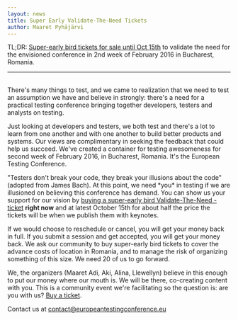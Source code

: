 ```yaml
---
layout: news
title: Super Early Validate-The-Need Tickets
author: Maaret Pyhäjärvi
---
```

TL;DR: <a href="https://holvi.com/shop/EuroTestingConf/product/307fb905d2067da1cf9c6a68c2e31e33/">Super-early bird tickets for sale until Oct 15th</a> to validate the need for the envisioned conference in 2nd week of February 2016 in Bucharest, Romania.
<hr>
<br>
There's many things to test, and we came to realization that we need to test an assumption we have and believe in strongly: there's a need for a practical testing conference bringing together developers, testers and analysts on testing.
<p>
Just looking at developers and testers, we both test and there's a lot to learn from one another and with one another to build better products and systems. Our views are complimentary in seeking the feedback that could help us succeed.  We've created a container for testing awesomeness for second week of February 2016, in Bucharest, Romania. It's the European Testing Conference.
<p>
"Testers don't break your code, they break your illusions about the code" (adopted from James Bach). At this point, we need *you* in testing if we are illusioned on believing this conference has demand. You can show us your support for our vision by <a href="https://holvi.com/shop/EuroTestingConf/product/307fb905d2067da1cf9c6a68c2e31e33/">buying a super-early bird Validate-The-Need -ticket</a> <b>right now</b> and at latest October 15th for about half the price the tickets will be when we publish them with keynotes.
<p>
If we would choose to reschedule or cancel, you will get your money back in full. If you submit a session and get accepted, you will get your money back. We ask our community to buy super-early bird tickets to cover the advance costs of location in Romania, and to manage the risk of organizing something of this size. We need 20 of us to go forward.
<p>
We, the organizers (Maaret Adi, Aki, Alina, Llewellyn) believe in this enough to put our money where our mouth is. We will be there, co-creating content with you. This is a community event we're facilitating so the question is: are you with us? <a href="https://holvi.com/shop/EuroTestingConf/product/307fb905d2067da1cf9c6a68c2e31e33/">Buy a ticket</a>. 
<p>
Contact us at <a href="mailto:contact@europeantestingconference.eu">contact@europeantestingconference.eu</a>
